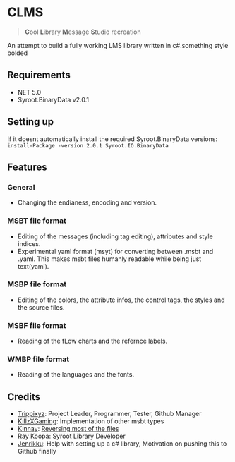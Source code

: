 # CLMS
> <b>C</b>ool <b>L</b>ibrary <b>M</b>essage <b>S</b>tudio recreation

An attempt to build a fully working LMS library written in c#.something style bolded

## Requirements
* NET 5.0
* Syroot.BinaryData v2.0.1

## Setting up
If it doesnt automatically install the required Syroot.BinaryData versions:
`install-Package -version 2.0.1 Syroot.IO.BinaryData`

## Features

### General
* Changing the endianess, encoding and version.

### MSBT file format
* Editing of the messages (including tag editing), attributes and style indices.
* Experimental yaml format (msyt) for converting between .msbt and .yaml. This makes msbt files humanly readable while being just text(yaml).

### MSBP file format
* Editing of the colors, the attribute infos, the control tags, the styles and the source files.

### MSBF file format
* Reading of the fLow charts and the refernce labels.

### WMBP file format
* Reading of the languages and the fonts.

## Credits
* [Trippixyz](https://github.com/Trippixyz): Project Leader, Programmer, Tester, Github Manager
* [KillzXGaming](https://github.com/KillzXGaming): Implementation of other msbt types
* [Kinnay](https://github.com/kinnay): [Reversing most of the files](https://github.com/Kinnay/Nintendo-File-Formats/wiki/LMS-File-Format)
* Ray Koopa: Syroot Library Developer
* [Jenrikku](https://github.com/Jenrikku): Help with setting up a c# library, Motivation on pushing this to Github finally
